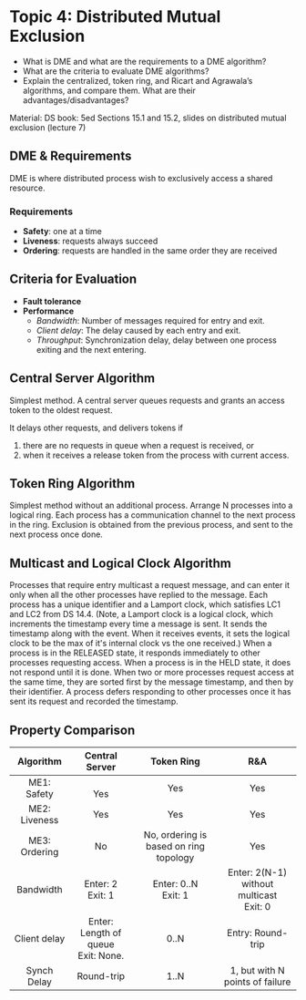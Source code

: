 # Topic 4: Distributed Mutual Exclusion

* What is DME and what are the requirements to a DME algorithm?
* What are the criteria to evaluate DME algorithms?
* Explain the centralized, token ring, and Ricart and Agrawala’s algorithms, and compare them. What are their advantages/disadvantages?

Material: DS book: 5ed Sections 15.1 and 15.2, slides on distributed mutual exclusion (lecture 7)

## DME & Requirements
DME is where distributed process wish to exclusively access a shared resource.

### Requirements
- **Safety**: one at a time
- **Liveness**: requests always succeed
- **Ordering**: requests are handled in the same order they are received

## Criteria for Evaluation
- **Fault tolerance**
- **Performance**
    - *Bandwidth*: Number of messages required for entry and exit.
    - *Client delay*: The delay caused by each entry and exit.
    - *Throughput*: Synchronization delay, delay between one process exiting and the next entering.

## Central Server Algorithm
Simplest method. A central server queues requests and grants an access token to the oldest request. 

It delays other requests, and delivers tokens if 
1. there are no requests in queue when a request is received, or
2. when it receives a release token from the process with current access.

## Token Ring Algorithm
Simplest method without an additional process.
Arrange N processes into a logical ring.
Each process has a communication channel to the next process in the ring.
Exclusion is obtained from the previous process, and sent to the next process once done.

## Multicast and Logical Clock Algorithm
Processes that require entry multicast a request message, and can enter it only when all the other processes have replied to the message.
Each process has a unique identifier and a Lamport clock, which satisfies LC1 and LC2 from DS 14.4. (Note, a Lamport clock is a logical clock, which increments the timestamp every time a message is sent. It sends the timestamp along with the event. When it receives events, it sets the logical clock to be the max of it's internal clock vs the one received.)
When a process is in the RELEASED state, it responds immediately to other processes requesting access.
When a process is in the HELD state, it does not respond until it is done.
When two or more processes request access at the same time, they are sorted first by the message timestamp, and then by their identifier.
A process defers responding to other processes once it has sent its request and recorded the timestamp.

## Property Comparison
| Algorithm | Central Server | Token Ring | R&A |
|:-:|:-:|:-:|:-:|
| ME1: Safety | <br>Yes | Yes | Yes |
| ME2: Liveness | Yes | Yes | Yes |
| ME3: Ordering | No | No, ordering is based on ring topology | Yes |
| Bandwidth | Enter: 2<br/>Exit: 1 | Enter: 0..N<br/>Exit: 1 | Enter: 2(N-1) without multicast<br/>Exit: 0 |
| Client delay | Enter: Length of queue<br/>Exit: None. | 0..N | Entry: Round-trip |
| Synch Delay | Round-trip | 1..N | 1, but with N points of failure |